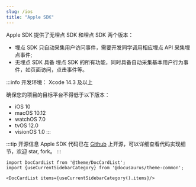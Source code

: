 ```yaml
---
slug: /ios
title: "Apple SDK"
---
```


Apple SDK 提供了无埋点 SDK 和埋点 SDK 两个版本：
* 埋点 SDK 只自动采集用户访问事件，需要开发同学调用相应埋点 API 采集埋点事件;
* 无埋点 SDK 具备 埋点 SDK 的所有功能，同时具备自动采集基本用户行为事件，如页面访问，点击事件等。

:::info
开发环境：
Xcode 14.3 及以上

确保您的项目的目标平台不得低于以下版本：
* iOS 10
* macOS 10.12
* watchOS 7.0
* tvOS 12.0
* visionOS 1.0
:::

:::tip 开源信息
Apple SDK 代码已在 [Github](https://github.com/growingio/growingio-sdk-ios-autotracker) 上开源，可以详细查看代码实现细节，欢迎 star, fork。
:::


```mdx-code-block
import DocCardList from '@theme/DocCardList';
import {useCurrentSidebarCategory} from '@docusaurus/theme-common';

<DocCardList items={useCurrentSidebarCategory().items}/>
```
